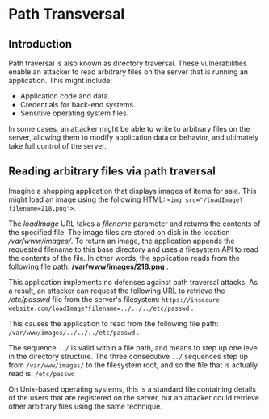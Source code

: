# Path Transversal

## Introduction

Path traversal is also known as directory traversal. These vulnerabilities enable an attacker to read arbitrary files on the server that is running an application. This might include:

* Application code and data.
* Credentials for back-end systems.
* Sensitive operating system files.

In some cases, an attacker might be able to write to arbitrary files on the server, allowing them to modify application data or behavior, and ultimately take full control of the server.

## Reading arbitrary files via path traversal

Imagine a shopping application that displays images of items for sale. This might load an image using the following HTML: ```<img src="/loadImage?filename=218.png">```.

The *loadImage* URL takes a *filename* parameter and returns the contents of the specified file. The image files are stored on disk in the location */var/www/images/*. To return an image, the application appends the requested filename to this base directory and uses a filesystem API to read the contents of the file. In other words, the application reads from the following file path: **/var/www/images/218.png** .

This application implements no defenses against path traversal attacks. As a result, an attacker can request the following URL to retrieve the */etc/passwd* file from the server's filesystem: ```https://insecure-website.com/loadImage?filename=../../../etc/passwd``` .

This causes the application to read from the following file path: ```/var/www/images/../../../etc/passwd``` .

The sequence ```../``` is valid within a file path, and means to step up one level in the directory structure. The three consecutive ```../``` sequences step up from ```/var/www/images/``` to the filesystem root, and so the file that is actually read is:
```/etc/passwd```

On Unix-based operating systems, this is a standard file containing details of the users that are registered on the server, but an attacker could retrieve other arbitrary files using the same technique.
